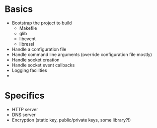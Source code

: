 # Basics

* Bootstrap the project to build
  * Makefile
  * glib
  * libevent
  * libressl
* Handle a configuration file
* Handle command line arguments (override configuration file mostly)
* Handle socket creation
* Handle socket event callbacks
* Logging facilities
*
 
# Specifics

* HTTP server
* DNS server
* Encryption (static key, public/private keys, some library?!)